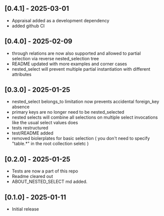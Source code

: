 ## [0.4.1] - 2025-03-01
- Appraisal added as a development dependency
- added github CI 

## [0.4.0] - 2025-02-09
- through relations are now also supported and allowed to partial selection via reverse nested_selection tree
- README updated with more examples and corner cases
- nested_select will prevent multiple partial instantiation with different attributes

## [0.3.0] - 2025-01-25

- nested_select belongs_to limitation now prevents accidental foreign_key absence 
- primary keys are no longer need to be nested_selected
- nested selects will combine all selections on multiple select invocations like the usual select values does 
- tests restructured 
- test/README added
- removed biolerplates for basic selection ( you don't need to specify "table.*" in the root collection seletc )

## [0.2.0] - 2025-01-25

- Tests are now a part of this repo 
- Readme cleared out
- ABOUT_NESTED_SELECT md added.

## [0.1.0] - 2025-01-11

- Initial release

